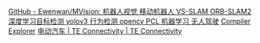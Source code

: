[GitHub - Ewenwan/MVision: 机器人视觉 移动机器人 VS-SLAM ORB-SLAM2 深度学习目标检测 yolov3 行为检测 opencv PCL 机器学习 无人驾驶](https://github.com/Ewenwan/MVision)
[Compiler Explorer](https://godbolt.org/)
[电动汽车 | TE Connectivity | TE Connectivity](https://www.te.com.cn/chn-zh/industries/hybrid-electric-mobility.html)